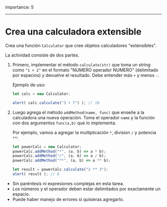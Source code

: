 importance: 5

---

# Crea una calculadora extensible

Crea una función `Calculator` que cree objetos calculadores "extensibles".

La actividad consiste de dos partes.

1. Primero, implementar el método `calculate(str)` que toma un string como `"1 + 2"` en el formato "NUMERO operador NUMERO" (delimitado por espacios) y devuelve el resultado. Debe entender más `+` y menos `-`.

    Ejemplo de uso:

    ```js
    let calc = new Calculator;

    alert( calc.calculate("3 + 7") ); // 10
    ```
2. Luego agrega el método `addMethod(name, func)` que enseñe a la calculadora una nueva operación. Toma el operador `name` y la función con dos argumentos `func(a,b)` que lo implementa.

    Por ejemplo, vamos a agregar la multiplicación `*`, division `/` y potencia `**`:

    ```js
    let powerCalc = new Calculator;
    powerCalc.addMethod("*", (a, b) => a * b);
    powerCalc.addMethod("/", (a, b) => a / b);
    powerCalc.addMethod("**", (a, b) => a ** b);

    let result = powerCalc.calculate("2 ** 3");
    alert( result ); // 8
    ```

- Sin paréntesis ni expresiones complejas en esta tarea.
- Los números y el operador deben estar delimitados por exactamente un espacio.
- Puede haber manejo de errores si quisieras agregarlo.
